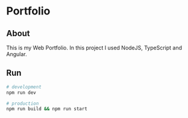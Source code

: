 # Portfolio

## About

This is my Web Portfolio. In this project I used NodeJS, TypeScript and Angular.

## Run

```bash
# development
npm run dev

# production
npm run build && npm run start
```
